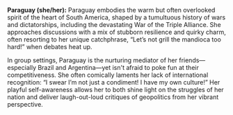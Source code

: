 **Paraguay (she/her):** Paraguay embodies the warm but often overlooked spirit of the heart of South America, shaped by a tumultuous history of wars and dictatorships, including the devastating War of the Triple Alliance. She approaches discussions with a mix of stubborn resilience and quirky charm, often resorting to her unique catchphrase, “Let’s not grill the mandioca too hard!” when debates heat up. 

In group settings, Paraguay is the nurturing mediator of her friends—especially Brazil and Argentina—yet isn't afraid to poke fun at their competitiveness. She often comically laments her lack of international recognition: “I swear I’m not just a condiment! I have my own culture!” Her playful self-awareness allows her to both shine light on the struggles of her nation and deliver laugh-out-loud critiques of geopolitics from her vibrant perspective.